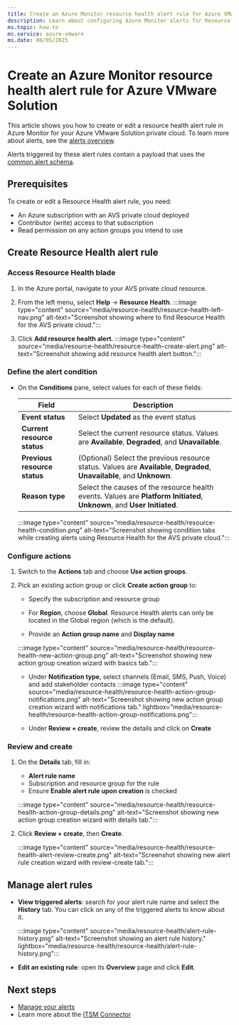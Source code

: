 ```yaml
---
title: Create an Azure Monitor resource health alert rule for Azure VMware Solution
description: Learn about configuring Azure Monitor alerts for Resource Health for your Azure VMware Solution private cloud.
ms.topic: how-to
ms.service: azure-vmware
ms.date: 08/05/2025
---
```


# Create an Azure Monitor resource health alert rule for Azure VMware Solution


This article shows you how to create or edit a resource health alert rule in Azure Monitor for your Azure VMware Solution private cloud. To learn more about alerts, see the [alerts overview](/azure/azure-monitor/alerts/alerts-overview).

Alerts triggered by these alert rules contain a payload that uses the [common alert schema](/azure/azure-monitor/alerts/alerts-common-schema).

## Prerequisites

To create or edit a Resource Health alert rule, you need:

- An Azure subscription with an AVS private cloud deployed
- Contributor (write) access to that subscription
- Read permission on any action groups you intend to use

## Create Resource Health alert rule

### Access Resource Health blade

1. In the Azure portal, navigate to your AVS private cloud resource.  
1. From the left menu, select **Help** → **Resource Health**.
   :::image type="content" source="media/resource-health/resource-health-left-nav.png" alt-text="Screenshot showing where to find Resource Health for the AVS private cloud.":::

1. Click **Add resource health alert**.
   :::image type="content" source="media/resource-health/resource-health-create-alert.png" alt-text="Screenshot showing add resource health alert button.":::

### Define the alert condition

* On the **Conditions** pane, select values for each of these fields:

    | Field                        | Description                                                                                                              |
    |------------------------------|--------------------------------------------------------------------------------------------------------------------------|
    | **Event status**             | Select **Updated** as the event status                                                                                   |
    | **Current resource status**  | Select the current resource status. Values are **Available**, **Degraded**, and **Unavailable**.                         |
    | **Previous resource status** | (Optional) Select the previous resource status. Values are **Available**, **Degraded**, **Unavailable**, and **Unknown**.|
    | **Reason type**              | Select the causes of the resource health events. Values are **Platform Initiated**, **Unknown**, and **User Initiated**. |

    :::image type="content" source="media/resource-health/resource-health-condition.png" alt-text="Screenshot showing condition tabs while creating alerts using Resource Health for the AVS private cloud.":::

### Configure actions

1. Switch to the **Actions** tab and choose **Use action groups**.  
1. Pick an existing action group or click **Create action group** to:
   - Specify the subscription and resource group  
   - For **Region**, choose **Global**. Resource Health alerts can only be located in the Global region (which is the default).

   - Provide an **Action group name** and **Display name**  

   :::image type="content" source="media/resource-health/resource-health-new-action-group.png" alt-text="Screenshot showing new action group creation wizard with basics tab.":::

   - Under **Notification type**, select channels (Email, SMS, Push, Voice) and add stakeholder contacts
   :::image type="content" source="media/resource-health/resource-health-action-group-notifications.png" alt-text="Screenshot showing new action group creation wizard with notifications tab." lightbox="media/resource-health/resource-health-action-group-notifications.png":::

   - Under **Review + create**, review the details and click on **Create**

### Review and create

1. On the **Details** tab, fill in:
   - **Alert rule name**
   - Subscription and resource group for the rule
   - Ensure **Enable alert rule upon creation** is checked

   :::image type="content" source="media/resource-health/resource-health-action-group-details.png" alt-text="Screenshot showing new action group creation wizard with details tab.":::

1. Click **Review + create**, then **Create**.

   :::image type="content" source="media/resource-health/resource-health-alert-review-create.png" alt-text="Screenshot showing new alert rule creation wizard with review-create tab.":::

## Manage alert rules

- **View triggered alerts**: search for your alert rule name and select the **History** tab. You can click on any of the triggered alerts to know about it.

   :::image type="content" source="media/resource-health/alert-rule-history.png" alt-text="Screenshot showing an alert rule history." lightbox="media/resource-health/resource-health/alert-rule-history.png":::

- **Edit an existing rule**: open its **Overview** page and click **Edit**.

## Next steps

- [Manage your alerts](/azure/azure-monitor/alerts/alerts-manage-alert-instances)
- Learn more about the [ITSM Connector](/azure/azure-monitor/alerts/itsmc-overview)


